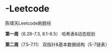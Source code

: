 # -Leetcode
陈啸天Leetcode刷题经

**第一周**（6.28-7.3, 8.1-8.5）
哈希表&动态规划


**第二周**（7.5-7.11）
双指针&基本数据结构（5-7链表）
